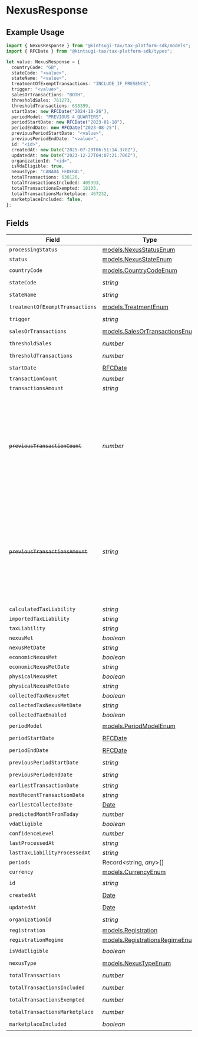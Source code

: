 # NexusResponse

## Example Usage

```typescript
import { NexusResponse } from "@kintsugi-tax/tax-platform-sdk/models";
import { RFCDate } from "@kintsugi-tax/tax-platform-sdk/types";

let value: NexusResponse = {
  countryCode: "GB",
  stateCode: "<value>",
  stateName: "<value>",
  treatmentOfExemptTransactions: "INCLUDE_IF_PRESENCE",
  trigger: "<value>",
  salesOrTransactions: "BOTH",
  thresholdSales: 761273,
  thresholdTransactions: 698399,
  startDate: new RFCDate("2024-10-26"),
  periodModel: "PREVIOUS_4_QUARTERS",
  periodStartDate: new RFCDate("2023-01-18"),
  periodEndDate: new RFCDate("2023-08-25"),
  previousPeriodStartDate: "<value>",
  previousPeriodEndDate: "<value>",
  id: "<id>",
  createdAt: new Date("2025-07-29T06:51:14.378Z"),
  updatedAt: new Date("2023-12-27T04:07:21.706Z"),
  organizationId: "<id>",
  isVdaEligible: true,
  nexusType: "CANADA_FEDERAL",
  totalTransactions: 638126,
  totalTransactionsIncluded: 405993,
  totalTransactionsExempted: 18103,
  totalTransactionsMarketplace: 467232,
  marketplaceIncluded: false,
};
```

## Fields

| Field                                                                                                                                                                                                                                                  | Type                                                                                                                                                                                                                                                   | Required                                                                                                                                                                                                                                               | Description                                                                                                                                                                                                                                            |
| ------------------------------------------------------------------------------------------------------------------------------------------------------------------------------------------------------------------------------------------------------ | ------------------------------------------------------------------------------------------------------------------------------------------------------------------------------------------------------------------------------------------------------ | ------------------------------------------------------------------------------------------------------------------------------------------------------------------------------------------------------------------------------------------------------ | ------------------------------------------------------------------------------------------------------------------------------------------------------------------------------------------------------------------------------------------------------ |
| `processingStatus`                                                                                                                                                                                                                                     | [models.NexusStatusEnum](../models/nexusstatusenum.md)                                                                                                                                                                                                 | :heavy_minus_sign:                                                                                                                                                                                                                                     | N/A                                                                                                                                                                                                                                                    |
| `status`                                                                                                                                                                                                                                               | [models.NexusStateEnum](../models/nexusstateenum.md)                                                                                                                                                                                                   | :heavy_minus_sign:                                                                                                                                                                                                                                     | N/A                                                                                                                                                                                                                                                    |
| `countryCode`                                                                                                                                                                                                                                          | [models.CountryCodeEnum](../models/countrycodeenum.md)                                                                                                                                                                                                 | :heavy_check_mark:                                                                                                                                                                                                                                     | N/A                                                                                                                                                                                                                                                    |
| `stateCode`                                                                                                                                                                                                                                            | *string*                                                                                                                                                                                                                                               | :heavy_check_mark:                                                                                                                                                                                                                                     | N/A                                                                                                                                                                                                                                                    |
| `stateName`                                                                                                                                                                                                                                            | *string*                                                                                                                                                                                                                                               | :heavy_check_mark:                                                                                                                                                                                                                                     | N/A                                                                                                                                                                                                                                                    |
| `treatmentOfExemptTransactions`                                                                                                                                                                                                                        | [models.TreatmentEnum](../models/treatmentenum.md)                                                                                                                                                                                                     | :heavy_check_mark:                                                                                                                                                                                                                                     | N/A                                                                                                                                                                                                                                                    |
| `trigger`                                                                                                                                                                                                                                              | *string*                                                                                                                                                                                                                                               | :heavy_check_mark:                                                                                                                                                                                                                                     | N/A                                                                                                                                                                                                                                                    |
| `salesOrTransactions`                                                                                                                                                                                                                                  | [models.SalesOrTransactionsEnum](../models/salesortransactionsenum.md)                                                                                                                                                                                 | :heavy_check_mark:                                                                                                                                                                                                                                     | N/A                                                                                                                                                                                                                                                    |
| `thresholdSales`                                                                                                                                                                                                                                       | *number*                                                                                                                                                                                                                                               | :heavy_check_mark:                                                                                                                                                                                                                                     | N/A                                                                                                                                                                                                                                                    |
| `thresholdTransactions`                                                                                                                                                                                                                                | *number*                                                                                                                                                                                                                                               | :heavy_check_mark:                                                                                                                                                                                                                                     | N/A                                                                                                                                                                                                                                                    |
| `startDate`                                                                                                                                                                                                                                            | [RFCDate](../types/rfcdate.md)                                                                                                                                                                                                                         | :heavy_check_mark:                                                                                                                                                                                                                                     | N/A                                                                                                                                                                                                                                                    |
| `transactionCount`                                                                                                                                                                                                                                     | *number*                                                                                                                                                                                                                                               | :heavy_minus_sign:                                                                                                                                                                                                                                     | N/A                                                                                                                                                                                                                                                    |
| `transactionsAmount`                                                                                                                                                                                                                                   | *string*                                                                                                                                                                                                                                               | :heavy_minus_sign:                                                                                                                                                                                                                                     | N/A                                                                                                                                                                                                                                                    |
| ~~`previousTransactionCount`~~                                                                                                                                                                                                                         | *number*                                                                                                                                                                                                                                               | :heavy_minus_sign:                                                                                                                                                                                                                                     | : warning: ** DEPRECATED **: This will be removed in a future release, please migrate away from it as soon as possible.<br/><br/>Deprecated: transaction_count now includes both current and previous period values when period_model is CURRENT_OR_PREVIOUS |
| ~~`previousTransactionsAmount`~~                                                                                                                                                                                                                       | *string*                                                                                                                                                                                                                                               | :heavy_minus_sign:                                                                                                                                                                                                                                     | : warning: ** DEPRECATED **: This will be removed in a future release, please migrate away from it as soon as possible.<br/><br/>Deprecated: transactions_amount now includes both current and previous period values when period_model is CURRENT_OR_PREVIOUS |
| `calculatedTaxLiability`                                                                                                                                                                                                                               | *string*                                                                                                                                                                                                                                               | :heavy_minus_sign:                                                                                                                                                                                                                                     | N/A                                                                                                                                                                                                                                                    |
| `importedTaxLiability`                                                                                                                                                                                                                                 | *string*                                                                                                                                                                                                                                               | :heavy_minus_sign:                                                                                                                                                                                                                                     | N/A                                                                                                                                                                                                                                                    |
| `taxLiability`                                                                                                                                                                                                                                         | *string*                                                                                                                                                                                                                                               | :heavy_minus_sign:                                                                                                                                                                                                                                     | N/A                                                                                                                                                                                                                                                    |
| `nexusMet`                                                                                                                                                                                                                                             | *boolean*                                                                                                                                                                                                                                              | :heavy_minus_sign:                                                                                                                                                                                                                                     | N/A                                                                                                                                                                                                                                                    |
| `nexusMetDate`                                                                                                                                                                                                                                         | *string*                                                                                                                                                                                                                                               | :heavy_minus_sign:                                                                                                                                                                                                                                     | N/A                                                                                                                                                                                                                                                    |
| `economicNexusMet`                                                                                                                                                                                                                                     | *boolean*                                                                                                                                                                                                                                              | :heavy_minus_sign:                                                                                                                                                                                                                                     | N/A                                                                                                                                                                                                                                                    |
| `economicNexusMetDate`                                                                                                                                                                                                                                 | *string*                                                                                                                                                                                                                                               | :heavy_minus_sign:                                                                                                                                                                                                                                     | N/A                                                                                                                                                                                                                                                    |
| `physicalNexusMet`                                                                                                                                                                                                                                     | *boolean*                                                                                                                                                                                                                                              | :heavy_minus_sign:                                                                                                                                                                                                                                     | N/A                                                                                                                                                                                                                                                    |
| `physicalNexusMetDate`                                                                                                                                                                                                                                 | *string*                                                                                                                                                                                                                                               | :heavy_minus_sign:                                                                                                                                                                                                                                     | N/A                                                                                                                                                                                                                                                    |
| `collectedTaxNexusMet`                                                                                                                                                                                                                                 | *boolean*                                                                                                                                                                                                                                              | :heavy_minus_sign:                                                                                                                                                                                                                                     | N/A                                                                                                                                                                                                                                                    |
| `collectedTaxNexusMetDate`                                                                                                                                                                                                                             | *string*                                                                                                                                                                                                                                               | :heavy_minus_sign:                                                                                                                                                                                                                                     | N/A                                                                                                                                                                                                                                                    |
| `collectedTaxEnabled`                                                                                                                                                                                                                                  | *boolean*                                                                                                                                                                                                                                              | :heavy_minus_sign:                                                                                                                                                                                                                                     | N/A                                                                                                                                                                                                                                                    |
| `periodModel`                                                                                                                                                                                                                                          | [models.PeriodModelEnum](../models/periodmodelenum.md)                                                                                                                                                                                                 | :heavy_check_mark:                                                                                                                                                                                                                                     | N/A                                                                                                                                                                                                                                                    |
| `periodStartDate`                                                                                                                                                                                                                                      | [RFCDate](../types/rfcdate.md)                                                                                                                                                                                                                         | :heavy_check_mark:                                                                                                                                                                                                                                     | N/A                                                                                                                                                                                                                                                    |
| `periodEndDate`                                                                                                                                                                                                                                        | [RFCDate](../types/rfcdate.md)                                                                                                                                                                                                                         | :heavy_check_mark:                                                                                                                                                                                                                                     | N/A                                                                                                                                                                                                                                                    |
| `previousPeriodStartDate`                                                                                                                                                                                                                              | *string*                                                                                                                                                                                                                                               | :heavy_check_mark:                                                                                                                                                                                                                                     | N/A                                                                                                                                                                                                                                                    |
| `previousPeriodEndDate`                                                                                                                                                                                                                                | *string*                                                                                                                                                                                                                                               | :heavy_check_mark:                                                                                                                                                                                                                                     | N/A                                                                                                                                                                                                                                                    |
| `earliestTransactionDate`                                                                                                                                                                                                                              | *string*                                                                                                                                                                                                                                               | :heavy_minus_sign:                                                                                                                                                                                                                                     | N/A                                                                                                                                                                                                                                                    |
| `mostRecentTransactionDate`                                                                                                                                                                                                                            | *string*                                                                                                                                                                                                                                               | :heavy_minus_sign:                                                                                                                                                                                                                                     | N/A                                                                                                                                                                                                                                                    |
| `earliestCollectedDate`                                                                                                                                                                                                                                | [Date](https://developer.mozilla.org/en-US/docs/Web/JavaScript/Reference/Global_Objects/Date)                                                                                                                                                          | :heavy_minus_sign:                                                                                                                                                                                                                                     | N/A                                                                                                                                                                                                                                                    |
| `predictedMonthFromToday`                                                                                                                                                                                                                              | *number*                                                                                                                                                                                                                                               | :heavy_minus_sign:                                                                                                                                                                                                                                     | N/A                                                                                                                                                                                                                                                    |
| `vdaEligible`                                                                                                                                                                                                                                          | *boolean*                                                                                                                                                                                                                                              | :heavy_minus_sign:                                                                                                                                                                                                                                     | N/A                                                                                                                                                                                                                                                    |
| `confidenceLevel`                                                                                                                                                                                                                                      | *number*                                                                                                                                                                                                                                               | :heavy_minus_sign:                                                                                                                                                                                                                                     | N/A                                                                                                                                                                                                                                                    |
| `lastProcessedAt`                                                                                                                                                                                                                                      | *string*                                                                                                                                                                                                                                               | :heavy_minus_sign:                                                                                                                                                                                                                                     | N/A                                                                                                                                                                                                                                                    |
| `lastTaxLiabilityProcessedAt`                                                                                                                                                                                                                          | *string*                                                                                                                                                                                                                                               | :heavy_minus_sign:                                                                                                                                                                                                                                     | N/A                                                                                                                                                                                                                                                    |
| `periods`                                                                                                                                                                                                                                              | Record<string, *any*>[]                                                                                                                                                                                                                                | :heavy_minus_sign:                                                                                                                                                                                                                                     | N/A                                                                                                                                                                                                                                                    |
| `currency`                                                                                                                                                                                                                                             | [models.CurrencyEnum](../models/currencyenum.md)                                                                                                                                                                                                       | :heavy_minus_sign:                                                                                                                                                                                                                                     | N/A                                                                                                                                                                                                                                                    |
| `id`                                                                                                                                                                                                                                                   | *string*                                                                                                                                                                                                                                               | :heavy_check_mark:                                                                                                                                                                                                                                     | N/A                                                                                                                                                                                                                                                    |
| `createdAt`                                                                                                                                                                                                                                            | [Date](https://developer.mozilla.org/en-US/docs/Web/JavaScript/Reference/Global_Objects/Date)                                                                                                                                                          | :heavy_check_mark:                                                                                                                                                                                                                                     | N/A                                                                                                                                                                                                                                                    |
| `updatedAt`                                                                                                                                                                                                                                            | [Date](https://developer.mozilla.org/en-US/docs/Web/JavaScript/Reference/Global_Objects/Date)                                                                                                                                                          | :heavy_check_mark:                                                                                                                                                                                                                                     | N/A                                                                                                                                                                                                                                                    |
| `organizationId`                                                                                                                                                                                                                                       | *string*                                                                                                                                                                                                                                               | :heavy_check_mark:                                                                                                                                                                                                                                     | N/A                                                                                                                                                                                                                                                    |
| `registration`                                                                                                                                                                                                                                         | [models.Registration](../models/registration.md)                                                                                                                                                                                                       | :heavy_minus_sign:                                                                                                                                                                                                                                     | N/A                                                                                                                                                                                                                                                    |
| `registrationRegime`                                                                                                                                                                                                                                   | [models.RegistrationsRegimeEnum](../models/registrationsregimeenum.md)                                                                                                                                                                                 | :heavy_minus_sign:                                                                                                                                                                                                                                     | N/A                                                                                                                                                                                                                                                    |
| `isVdaEligible`                                                                                                                                                                                                                                        | *boolean*                                                                                                                                                                                                                                              | :heavy_check_mark:                                                                                                                                                                                                                                     | N/A                                                                                                                                                                                                                                                    |
| `nexusType`                                                                                                                                                                                                                                            | [models.NexusTypeEnum](../models/nexustypeenum.md)                                                                                                                                                                                                     | :heavy_check_mark:                                                                                                                                                                                                                                     | N/A                                                                                                                                                                                                                                                    |
| `totalTransactions`                                                                                                                                                                                                                                    | *number*                                                                                                                                                                                                                                               | :heavy_check_mark:                                                                                                                                                                                                                                     | N/A                                                                                                                                                                                                                                                    |
| `totalTransactionsIncluded`                                                                                                                                                                                                                            | *number*                                                                                                                                                                                                                                               | :heavy_check_mark:                                                                                                                                                                                                                                     | N/A                                                                                                                                                                                                                                                    |
| `totalTransactionsExempted`                                                                                                                                                                                                                            | *number*                                                                                                                                                                                                                                               | :heavy_check_mark:                                                                                                                                                                                                                                     | N/A                                                                                                                                                                                                                                                    |
| `totalTransactionsMarketplace`                                                                                                                                                                                                                         | *number*                                                                                                                                                                                                                                               | :heavy_check_mark:                                                                                                                                                                                                                                     | N/A                                                                                                                                                                                                                                                    |
| `marketplaceIncluded`                                                                                                                                                                                                                                  | *boolean*                                                                                                                                                                                                                                              | :heavy_check_mark:                                                                                                                                                                                                                                     | N/A                                                                                                                                                                                                                                                    |